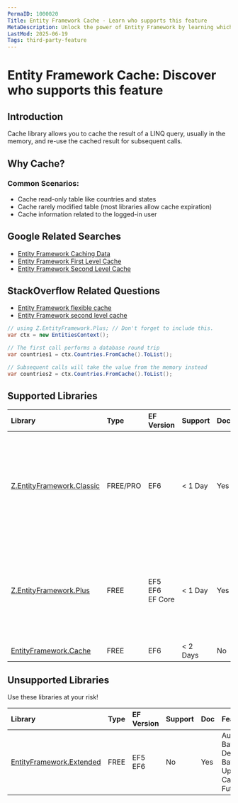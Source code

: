 ```yaml
---
PermaID: 1000020
Title: Entity Framework Cache - Learn who supports this feature
MetaDescription: Unlock the power of Entity Framework by learning which libraries support the Query Cache feature.
LastMod: 2025-06-19
Tags: third-party-feature
---
```


# Entity Framework Cache: Discover who supports this feature

## Introduction

Cache library allows you to cache the result of a LINQ query, usually in the memory, and re-use the cached result for subsequent calls.

## Why Cache?

### Common Scenarios:

 - Cache read-only table like countries and states
 - Cache rarely modified table (most libraries allow cache expiration)
 - Cache information related to the logged-in user

## Google Related Searches

 - [Entity Framework Caching Data](https://www.google.com/search?q=entity+framework+caching+data)
 - [Entity Framework First Level Cache](https://www.google.com/search?q=entity+framework+first+level+cache)
 - [Entity Framework Second Level Cache](https://www.google.com/search?q=entity+framework+second+level+cache)

## StackOverflow Related Questions

 - [Entity Framework flexible cache](https://stackoverflow.com/questions/38527253/entity-framework-flexible-cache)
 - [Entity Framework second level cache](https://stackoverflow.com/questions/35549009/entity-framework-second-level-cache)



```csharp
// using Z.EntityFramework.Plus; // Don't forget to include this.
var ctx = new EntitiesContext();

// The first call performs a database round trip
var countries1 = ctx.Countries.FromCache().ToList();

// Subsequent calls will take the value from the memory instead
var countries2 = ctx.Countries.FromCache().ToList();
```

## Supported Libraries

|Library	|Type	|EF Version	|Support	|Doc	|Features|
|:----------|:----------|:----------|:----------|:----------|:----------|
|[Z.EntityFramework.Classic](/ef-classic)	|FREE/PRO	|EF6|< 1 Day	|Yes	| Bulk SaveChanges<br>Bulk Insert<br>Bulk Update<br>Bulk Delete<br>Bulk Merge<br>Batch Delete<br>Batch Update<br>Cache<br>Deferred Query<br>Future|
|[Z.EntityFramework.Plus](/ef-plus)	|FREE	|EF5<br>EF6<br>EF Core|	< 1 Day	|Yes    |Audit<br>Batch Delete<br>Batch Update<br>Cache<br>Deferred Query<br>Filter<br>Future<br>Include Filter<br>Include Optimized|
|[EntityFramework.Cache](/ef-cache)	|FREE	|EF6	|< 2 Days	|No	    | Cache |

## Unsupported Libraries

Use these libraries at your risk!

|Library	|Type	|EF Version	|Support	|Doc	|Features |
|:--------- |:--------- |:--------- |:--------- |:--------- |:--------- |
|[EntityFramework.Extended](/ef-extended)	|FREE	|EF5<br>EF6	|No	    |Yes    |Audit<br>Batch Delete<br>Batch Update<br>Cache<br>Future|